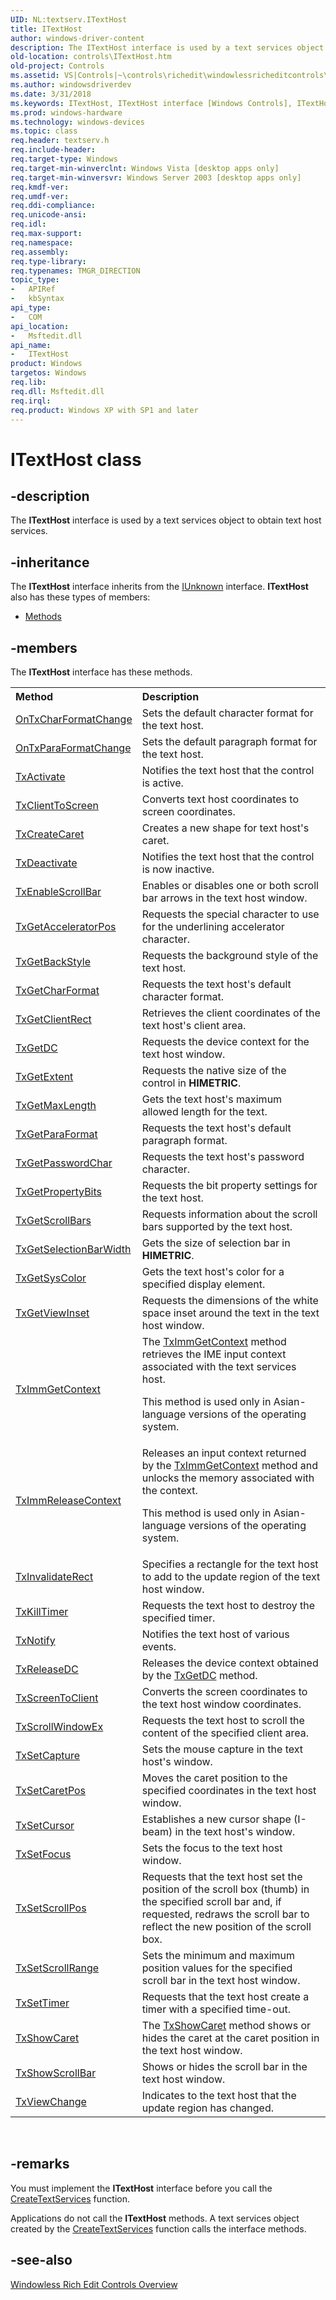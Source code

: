 ```yaml
---
UID: NL:textserv.ITextHost
title: ITextHost
author: windows-driver-content
description: The ITextHost interface is used by a text services object to obtain text host services.
old-location: controls\ITextHost.htm
old-project: Controls
ms.assetid: VS|Controls|~\controls\richedit\windowlessricheditcontrols\windowlessricheditcontrolsreference\windowlessricheditcontrolinterfaces\itexthost.htm
ms.author: windowsdriverdev
ms.date: 3/31/2018
ms.keywords: ITextHost, ITextHost interface [Windows Controls], ITextHost interface [Windows Controls], described, _win32_ITextHost, _win32_ITextHost_cpp, controls.ITextHost, controls._win32_ITextHost, textserv/ITextHost
ms.prod: windows-hardware
ms.technology: windows-devices
ms.topic: class
req.header: textserv.h
req.include-header: 
req.target-type: Windows
req.target-min-winverclnt: Windows Vista [desktop apps only]
req.target-min-winversvr: Windows Server 2003 [desktop apps only]
req.kmdf-ver: 
req.umdf-ver: 
req.ddi-compliance: 
req.unicode-ansi: 
req.idl: 
req.max-support: 
req.namespace: 
req.assembly: 
req.type-library: 
req.typenames: TMGR_DIRECTION
topic_type:
-	APIRef
-	kbSyntax
api_type:
-	COM
api_location:
-	Msftedit.dll
api_name:
-	ITextHost
product: Windows
targetos: Windows
req.lib: 
req.dll: Msftedit.dll
req.irql: 
req.product: Windows XP with SP1 and later
---
```


# ITextHost class


## -description


The <b>ITextHost</b> interface is used by a text services object to obtain text host services.


## -inheritance

The <b xmlns:loc="http://microsoft.com/wdcml/l10n">ITextHost</b> interface inherits from the <a href="https://msdn.microsoft.com/33f1d79a-33fc-4ce5-a372-e08bda378332">IUnknown</a> interface. <b>ITextHost</b> also has these types of members:
<ul>
<li><a href="https://docs.microsoft.com/">Methods</a></li>
</ul>

## -members

The <b>ITextHost</b> interface has these methods.
<table class="members" id="memberListMethods">
<tr>
<th align="left" width="37%">Method</th>
<th align="left" width="63%">Description</th>
</tr>
<tr data="declared;">
<td align="left" width="37%">
<a href="https://msdn.microsoft.com/6033e248-21e6-4c29-adb5-84db4aaa1f4d">OnTxCharFormatChange</a>
</td>
<td align="left" width="63%">
Sets the default character format for the text host.

</td>
</tr>
<tr data="declared;">
<td align="left" width="37%">
<a href="https://msdn.microsoft.com/695265ea-667b-4788-8bb0-eef7c3feb50e">OnTxParaFormatChange</a>
</td>
<td align="left" width="63%">
Sets the default paragraph format for the text host.

</td>
</tr>
<tr data="declared;">
<td align="left" width="37%">
<a href="https://msdn.microsoft.com/3ad31706-e5aa-49ea-8416-ce522fbdfbac">TxActivate</a>
</td>
<td align="left" width="63%">
Notifies the text host that the control is active.

</td>
</tr>
<tr data="declared;">
<td align="left" width="37%">
<a href="https://msdn.microsoft.com/d7b54f78-ba7e-4ed2-b73f-acbead617743">TxClientToScreen</a>
</td>
<td align="left" width="63%">
Converts text host coordinates to screen coordinates.

</td>
</tr>
<tr data="declared;">
<td align="left" width="37%">
<a href="https://msdn.microsoft.com/b7e1b5a3-3d63-4a52-8d48-42865bf1eef3">TxCreateCaret</a>
</td>
<td align="left" width="63%">
Creates a new shape for text host's caret.

</td>
</tr>
<tr data="declared;">
<td align="left" width="37%">
<a href="https://msdn.microsoft.com/f7d102e1-4082-44aa-b930-a8dc371ed591">TxDeactivate</a>
</td>
<td align="left" width="63%">
Notifies the text host that the control is now inactive.

</td>
</tr>
<tr data="declared;">
<td align="left" width="37%">
<a href="https://msdn.microsoft.com/88326109-7761-41cc-b55c-40f34d2ee3c1">TxEnableScrollBar</a>
</td>
<td align="left" width="63%">
Enables or disables one or both scroll bar arrows in the text host window.

</td>
</tr>
<tr data="declared;">
<td align="left" width="37%">
<a href="https://msdn.microsoft.com/c0658f73-edab-4540-a560-110e277b8d27">TxGetAcceleratorPos</a>
</td>
<td align="left" width="63%">
Requests the special character to use for the underlining accelerator character.

</td>
</tr>
<tr data="declared;">
<td align="left" width="37%">
<a href="https://msdn.microsoft.com/03decbb6-b272-4ba0-a902-013aa0dde18e">TxGetBackStyle</a>
</td>
<td align="left" width="63%">
Requests the background style of the text host.

</td>
</tr>
<tr data="declared;">
<td align="left" width="37%">
<a href="https://msdn.microsoft.com/e98a8326-2a18-47e0-aa67-a5240dfcff91">TxGetCharFormat</a>
</td>
<td align="left" width="63%">
Requests the text host's default character format.

</td>
</tr>
<tr data="declared;">
<td align="left" width="37%">
<a href="https://msdn.microsoft.com/7b1d8dbf-73b7-4a0d-8bb0-14e506de6aaf">TxGetClientRect</a>
</td>
<td align="left" width="63%">
Retrieves the client coordinates of the text host's client area.

</td>
</tr>
<tr data="declared;">
<td align="left" width="37%">
<a href="https://msdn.microsoft.com/8ffc852a-d179-4ea4-84f7-cd03043450ea">TxGetDC</a>
</td>
<td align="left" width="63%">
Requests the device context for the text host window.

</td>
</tr>
<tr data="declared;">
<td align="left" width="37%">
<a href="https://msdn.microsoft.com/03cf4acc-f70e-40a4-9050-6e6777867b2b">TxGetExtent</a>
</td>
<td align="left" width="63%">
Requests the native size of the control in <b>HIMETRIC</b>.

</td>
</tr>
<tr data="declared;">
<td align="left" width="37%">
<a href="https://msdn.microsoft.com/1ae6f605-c845-40f1-a86d-1697570c1683">TxGetMaxLength</a>
</td>
<td align="left" width="63%">
Gets the text host's maximum allowed length for the text.

</td>
</tr>
<tr data="declared;">
<td align="left" width="37%">
<a href="https://msdn.microsoft.com/1ff0bb9f-85c5-4209-b9b8-e6107848e628">TxGetParaFormat</a>
</td>
<td align="left" width="63%">
Requests the text host's default paragraph format.

</td>
</tr>
<tr data="declared;">
<td align="left" width="37%">
<a href="https://msdn.microsoft.com/f2208eca-13f7-4ba3-a642-9c66e7e89f59">TxGetPasswordChar</a>
</td>
<td align="left" width="63%">
Requests the text host's password character.

</td>
</tr>
<tr data="declared;">
<td align="left" width="37%">
<a href="https://msdn.microsoft.com/739367f6-01e0-4360-95ba-f22537c06967">TxGetPropertyBits</a>
</td>
<td align="left" width="63%">
Requests the bit property settings for the text host.

</td>
</tr>
<tr data="declared;">
<td align="left" width="37%">
<a href="https://msdn.microsoft.com/f85a0786-41ad-4591-a62f-d2442e90b9a9">TxGetScrollBars</a>
</td>
<td align="left" width="63%">
Requests information about the scroll bars supported by the text host.

</td>
</tr>
<tr data="declared;">
<td align="left" width="37%">
<a href="https://msdn.microsoft.com/17b91e0f-79db-4849-ac88-744402723046">TxGetSelectionBarWidth</a>
</td>
<td align="left" width="63%">
Gets the size of selection bar in <b>HIMETRIC</b>.

</td>
</tr>
<tr data="declared;">
<td align="left" width="37%">
<a href="https://msdn.microsoft.com/c7a81e26-196b-4ae1-b95e-c4e1f6effdd7">TxGetSysColor</a>
</td>
<td align="left" width="63%">
Gets the text host's color for a specified display element.

</td>
</tr>
<tr data="declared;">
<td align="left" width="37%">
<a href="https://msdn.microsoft.com/78f68d49-15b2-443a-a92a-d0c1c8d0e9e8">TxGetViewInset</a>
</td>
<td align="left" width="63%">
Requests the dimensions of the white space inset around the text in the text host window.

</td>
</tr>
<tr data="declared;">
<td align="left" width="37%">
<a href="https://msdn.microsoft.com/1dcca568-e38c-42aa-a66f-0660bac6c0b6">TxImmGetContext</a>
</td>
<td align="left" width="63%">
The 
			<a href="https://msdn.microsoft.com/1dcca568-e38c-42aa-a66f-0660bac6c0b6">TxImmGetContext</a> method retrieves the IME input context associated with the text services host. 

This method is used only in Asian-language versions of the operating system.

</td>
</tr>
<tr data="declared;">
<td align="left" width="37%">
<a href="https://msdn.microsoft.com/66923ce5-2bfb-4df0-a693-052b38ee5c7b">TxImmReleaseContext</a>
</td>
<td align="left" width="63%">
Releases an input context returned by the <a href="https://msdn.microsoft.com/1dcca568-e38c-42aa-a66f-0660bac6c0b6">TxImmGetContext</a> method and unlocks the memory associated with the context. 

This method is used only in Asian-language versions of the operating system.

</td>
</tr>
<tr data="declared;">
<td align="left" width="37%">
<a href="https://msdn.microsoft.com/a1c1fc9f-3a77-495f-a73a-d60e0d84db1a">TxInvalidateRect</a>
</td>
<td align="left" width="63%">
Specifies a rectangle for the text host to add to the update region of the text host window.

</td>
</tr>
<tr data="declared;">
<td align="left" width="37%">
<a href="https://msdn.microsoft.com/eb3f01eb-1b95-49d7-9417-a29fb58d6805">TxKillTimer</a>
</td>
<td align="left" width="63%">
Requests the text host to destroy the specified timer.

</td>
</tr>
<tr data="declared;">
<td align="left" width="37%">
<a href="https://msdn.microsoft.com/304da32b-c80a-43b8-b240-14b2ac4aba80">TxNotify</a>
</td>
<td align="left" width="63%">
Notifies the text host of various events. 

</td>
</tr>
<tr data="declared;">
<td align="left" width="37%">
<a href="https://msdn.microsoft.com/f6acad6e-2ae4-4d0c-b0ce-4ded27f6f8d4">TxReleaseDC</a>
</td>
<td align="left" width="63%">
Releases the device context obtained by the <a href="https://msdn.microsoft.com/8ffc852a-d179-4ea4-84f7-cd03043450ea">TxGetDC</a> method.

</td>
</tr>
<tr data="declared;">
<td align="left" width="37%">
<a href="https://msdn.microsoft.com/29823588-981c-4f6e-8371-8bb1a7d6860d">TxScreenToClient</a>
</td>
<td align="left" width="63%">
Converts the screen coordinates to the text host window coordinates.

</td>
</tr>
<tr data="declared;">
<td align="left" width="37%">
<a href="https://msdn.microsoft.com/47528256-8414-4b9b-a8db-cd33364b6b25">TxScrollWindowEx</a>
</td>
<td align="left" width="63%">
Requests the text host to scroll the content of the specified client area.

</td>
</tr>
<tr data="declared;">
<td align="left" width="37%">
<a href="https://msdn.microsoft.com/0c82701e-ba79-4f11-b2bd-d480c6f8eb0f">TxSetCapture</a>
</td>
<td align="left" width="63%">
Sets the mouse capture in the text host's window.

</td>
</tr>
<tr data="declared;">
<td align="left" width="37%">
<a href="https://msdn.microsoft.com/11615426-8c97-4cd0-b0dc-58da8acc45d5">TxSetCaretPos</a>
</td>
<td align="left" width="63%">
Moves the caret position to the specified coordinates in the text host window. 

</td>
</tr>
<tr data="declared;">
<td align="left" width="37%">
<a href="https://msdn.microsoft.com/ab5b868e-816c-4122-99d2-4351f7ce3613">TxSetCursor</a>
</td>
<td align="left" width="63%">
Establishes a new cursor shape (I-beam) in the text host's window.

</td>
</tr>
<tr data="declared;">
<td align="left" width="37%">
<a href="https://msdn.microsoft.com/18ae25c8-7eec-45f6-b3e7-fcdb350e8129">TxSetFocus</a>
</td>
<td align="left" width="63%">
Sets the focus to the text host window.

</td>
</tr>
<tr data="declared;">
<td align="left" width="37%">
<a href="https://msdn.microsoft.com/3d7432ba-927f-4ecd-9035-932fda8b5473">TxSetScrollPos</a>
</td>
<td align="left" width="63%">
Requests that the text host set the position of the scroll box (thumb) in the specified scroll bar and, if requested, redraws the scroll bar to reflect the new position of the scroll box.

</td>
</tr>
<tr data="declared;">
<td align="left" width="37%">
<a href="https://msdn.microsoft.com/4df610f4-9fca-4516-93ff-fd91cd18be45">TxSetScrollRange</a>
</td>
<td align="left" width="63%">
Sets the minimum and maximum position values for the specified scroll bar in the text host window.

</td>
</tr>
<tr data="declared;">
<td align="left" width="37%">
<a href="https://msdn.microsoft.com/f8b4c691-d736-4ea0-ab90-4f271c283e25">TxSetTimer</a>
</td>
<td align="left" width="63%">
Requests that the text host create a timer with a specified time-out.

</td>
</tr>
<tr data="declared;">
<td align="left" width="37%">
<a href="https://msdn.microsoft.com/6fe417fd-a486-4e04-a613-71ab1ee320fa">TxShowCaret</a>
</td>
<td align="left" width="63%">
The <a href="https://msdn.microsoft.com/6fe417fd-a486-4e04-a613-71ab1ee320fa">TxShowCaret</a> method shows or hides the caret at the caret position in the text host window.

</td>
</tr>
<tr data="declared;">
<td align="left" width="37%">
<a href="https://msdn.microsoft.com/f72b7137-be70-4b4c-b9d4-cc3a65c9da60">TxShowScrollBar</a>
</td>
<td align="left" width="63%">
Shows or hides the scroll bar in the text host window.

</td>
</tr>
<tr data="declared;">
<td align="left" width="37%">
<a href="https://msdn.microsoft.com/ed32b64e-0f83-45b8-8c39-01975d4a9725">TxViewChange</a>
</td>
<td align="left" width="63%">
Indicates to the text host that the update region has changed.

</td>
</tr>
</table> 


## -remarks



You must implement the <b>ITextHost</b> interface before you call the <a href="https://msdn.microsoft.com/475ede7d-75ba-4eda-8253-1166fc9f45fe">CreateTextServices</a> function.

Applications do not call the <b>ITextHost</b> methods. A text services object created by the <a href="https://msdn.microsoft.com/475ede7d-75ba-4eda-8253-1166fc9f45fe">CreateTextServices</a> function calls the interface methods.




## -see-also




<a href="https://msdn.microsoft.com/71ecd220-ab1a-4caa-b1b9-0951e943692e">Windowless Rich Edit Controls Overview</a>
 

 


